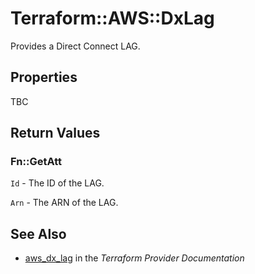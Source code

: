 # Terraform::AWS::DxLag

Provides a Direct Connect LAG.

## Properties

TBC

## Return Values

### Fn::GetAtt

`Id` - The ID of the LAG.

`Arn` - The ARN of the LAG.

## See Also

* [aws_dx_lag](https://www.terraform.io/docs/providers/aws/r/dx_lag.html) in the _Terraform Provider Documentation_